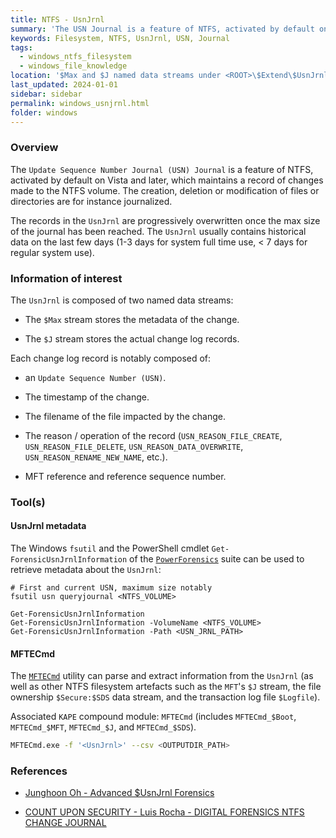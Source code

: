 ```yaml
---
title: NTFS - UsnJrnl
summary: 'The USN Journal is a feature of NTFS, activated by default on Vista and later, which maintains a record of changes made to the NTFS volume.\n\nThe $J stream stores the actual change log records, with usually historical data of the last few days.\n\nEach change log record is notably composed of: the timestamp, filename, and reason / operation of the change.'
keywords: Filesystem, NTFS, UsnJrnl, USN, Journal
tags:
  - windows_ntfs_filesystem
  - windows_file_knowledge
location: '$Max and $J named data streams under <ROOT>\$Extend\$UsnJrnl'
last_updated: 2024-01-01
sidebar: sidebar
permalink: windows_usnjrnl.html
folder: windows
---
```


### Overview

The `Update Sequence Number Journal (USN) Journal` is a feature of NTFS,
activated by default on Vista and later, which maintains a record of changes
made to the NTFS volume. The creation, deletion or modification of files or
directories are for instance journalized.

The records in the `UsnJrnl` are progressively overwritten once the max size of
the journal has been reached. The `UsnJrnl` usually contains historical data on
the last few days (1-3 days for system full time use, < 7 days for regular
system use).

### Information of interest

The `UsnJrnl` is composed of two named data streams:

  - The `$Max` stream stores the metadata of the change.

  - The `$J`  stream stores the actual change log records.

Each change log record is notably composed of:

  - an `Update Sequence Number (USN)`.

  - The timestamp of the change.

  - The filename of the file impacted by the change.

  - The reason / operation of the record (`USN_REASON_FILE_CREATE`,
    `USN_REASON_FILE_DELETE`, `USN_REASON_DATA_OVERWRITE`,
    `USN_REASON_RENAME_NEW_NAME`, etc.).

  - MFT reference and reference sequence number.

### Tool(s)

#### UsnJrnl metadata

The Windows `fsutil` and the PowerShell cmdlet `Get-ForensicUsnJrnlInformation`
of the [`PowerForensics`](https://github.com/Invoke-IR/PowerForensics) suite
can be used to retrieve metadata about the `UsnJrnl`:

```
# First and current USN, maximum size notably
fsutil usn queryjournal <NTFS_VOLUME>

Get-ForensicUsnJrnlInformation
Get-ForensicUsnJrnlInformation -VolumeName <NTFS_VOLUME>
Get-ForensicUsnJrnlInformation -Path <USN_JRNL_PATH>
```

#### MFTECmd

The [`MFTECmd`](https://github.com/EricZimmerman/MFTECmd) utility can parse and
extract information from the `UsnJrnl` (as well as other NTFS filesystem
artefacts such as the `MFT`'s `$J` stream, the file ownership `$Secure:$SDS`
data stream, and the transaction log file `$Logfile`).

Associated `KAPE` compound module: `MFTECmd` (includes `MFTECmd_$Boot`,
`MFTECmd_$MFT`, `MFTECmd_$J`, and `MFTECmd_$SDS`).

```bash
MFTECmd.exe -f '<UsnJrnl>' --csv <OUTPUTDIR_PATH>
```

### References

  - [Junghoon Oh - Advanced $UsnJrnl Forensics](http://forensicinsight.org/wp-content/uploads/2013/07/F-INSIGHT-Advanced-UsnJrnl-Forensics-English.pdf)

  - [COUNT UPON SECURITY - Luis Rocha - DIGITAL FORENSICS NTFS CHANGE JOURNAL](https://countuponsecurity.com/2017/05/25/digital-forensics-ntfs-change-journal/)

